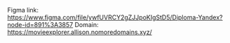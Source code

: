 Figma link: https://www.figma.com/file/ywfUVRCY2gZJJpoKIgStD5/Diploma-Yandex?node-id=891%3A3857
Domain: https://movieexplorer.allison.nomoredomains.xyz/
